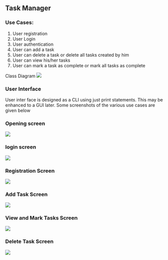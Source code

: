 ## Task Manager

### Use Cases:

1. User registration
2. User Login
3. User authentication
4. User can add a task
5. User can delete a task or delete all tasks created by him
6. User can view his/her tasks
7. User can mark a task as complete or mark all tasks as complete

Class Diagram
![](C:\Users\tksra\PycharmProjects\Task_Manager\images\task_manager.png)

### User Interface ###

User inter face is designed  as a CLI using just print statements. This may be enhanced to a GUI later.
Some screenshots of the various use cases are given below

### Opening screen ###

<p><img src="task_manager/images/tm_1.png"/> </p>

### login screen ###
<p><img src="task_manager/images/tm_login.png"/></p>

### Registration Screen ###
<p><img src="task_manager/images/tm_new_registration.png"/></p>

### Add Task Screen ###
<p><img src="task_manager/images/add_task.png"/></p>

### View and Mark Tasks Screen ###
<p><img src="task_manager/images/view_and_mark.png"/></p>

### Delete Task Screen ###
<p><img src="task_manager/images/tm_delete_task.png"/></p>
